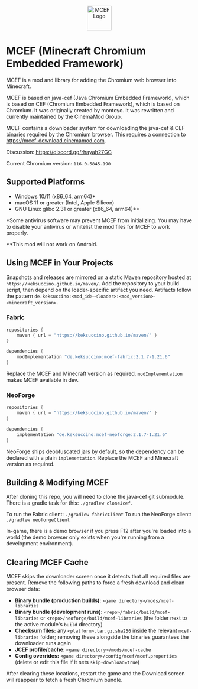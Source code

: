<p align="center">
  <img src="https://github.com/CinemaMod/mcef/assets/30220598/938896d7-2589-49df-8f82-29266c64dfb7" alt="MCEF Logo" style="width:66px;height:66px;">
</p>

# MCEF (Minecraft Chromium Embedded Framework)

MCEF is a mod and library for adding the Chromium web browser into Minecraft.

MCEF is based on java-cef (Java Chromium Embedded Framework), which is based on CEF (Chromium Embedded Framework), which is based on Chromium. It was originally created by montoyo. It was rewritten and currently maintained by the CinemaMod Group.

MCEF contains a downloader system for downloading the java-cef & CEF binaries required by the Chromium browser. This requires a connection to https://mcef-download.cinemamod.com.

Discussion: https://discord.gg/rhayah27GC

Current Chromium version: `116.0.5845.190`

## Supported Platforms

- Windows 10/11 (x86_64, arm64)*
- macOS 11 or greater (Intel, Apple Silicon)
- GNU Linux glibc 2.31 or greater (x86_64, arm64)**

*Some antivirus software may prevent MCEF from initializing. You may have to disable your antivirus or whitelist the mod files for MCEF to work properly.

**This mod will not work on Android.

## Using MCEF in Your Projects

Snapshots and releases are mirrored on a static Maven repository hosted at `https://keksuccino.github.io/maven/`. Add the repository to your build script, then depend on the loader-specific artifact you need. Artifacts follow the pattern `de.keksuccino:<mod_id>-<loader>:<mod_version>-<minecraft_version>`.

### Fabric

```groovy
repositories {
    maven { url = "https://keksuccino.github.io/maven/" }
}

dependencies {
    modImplementation "de.keksuccino:mcef-fabric:2.1.7-1.21.6"
}
```

Replace the MCEF and Minecraft version as required. `modImplementation` makes MCEF available in dev.

### NeoForge

```groovy
repositories {
    maven { url = "https://keksuccino.github.io/maven/" }
}

dependencies {
    implementation "de.keksuccino:mcef-neoforge:2.1.7-1.21.6"
}
```

NeoForge ships deobfuscated jars by default, so the dependency can be declared with a plain `implementation`. Replace the MCEF and Minecraft version as required.

## Building & Modifying MCEF

After cloning this repo, you will need to clone the java-cef git submodule. There is a gradle task for this: `./gradlew cloneJcef`.

To run the Fabric client: `./gradlew fabricClient`
To run the NeoForge client: `./gradlew neoforgeClient`

In-game, there is a demo browser if you press F12 after you're loaded into a world (the demo browser only exists when you're running from a development environment).

## Clearing MCEF Cache

MCEF skips the downloader screen once it detects that all required files are present. Remove the following paths to force a fresh download and clean browser data:

- **Binary bundle (production builds):** `<game directory>/mods/mcef-libraries`
- **Binary bundle (development runs):** `<repo>/fabric/build/mcef-libraries` or `<repo>/neoforge/build/mcef-libraries` (the folder next to the active module's `build` directory)
- **Checksum files:** any `<platform>.tar.gz.sha256` inside the relevant `mcef-libraries` folder; removing these alongside the binaries guarantees the downloader runs again
- **JCEF profile/cache:** `<game directory>/mods/mcef-cache`
- **Config overrides:** `<game directory>/config/mcef/mcef.properties` (delete or edit this file if it sets `skip-download=true`)

After clearing these locations, restart the game and the Download screen will reappear to fetch a fresh Chromium bundle.
